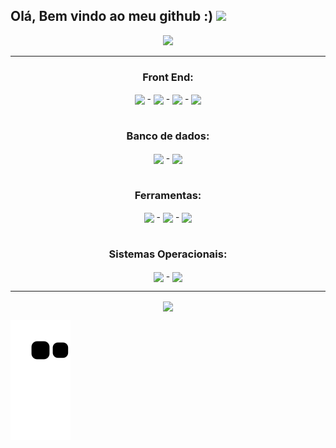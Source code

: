 ## Olá, Bem vindo ao meu github :) <img height="20em" src="https://hits.seeyoufarm.com/api/count/incr/badge.svg?url=https%3A%2F%2Fgithub.com%2FGuilherme-Goncalves-de-Souza1212%2Fhit-counter"/> 

<div align="center">
   <img height="160em" src="https://github-profile-summary-cards.vercel.app/api/cards/profile-details?username=Guilherme-Goncalves-de-Souza&theme=vue"/>
</div>

<hr>

<div align = "center">
  <h3> Front End: </h3>
  <img align = "center" width="50px" src = "https://cdn.jsdelivr.net/gh/devicons/devicon/icons/html5/html5-plain-wordmark.svg"> -
  <img align = "center" width="50px" src = "https://cdn.jsdelivr.net/gh/devicons/devicon/icons/css3/css3-plain-wordmark.svg"> -
  <img align = "center" width="50px" src="https://cdn.jsdelivr.net/gh/devicons/devicon/icons/sass/sass-original.svg" /> -
  <img align = "center" width="40px" src = "https://cdn.jsdelivr.net/gh/devicons/devicon/icons/javascript/javascript-original.svg">
</div>

<br>
<div align = "center">
  <h3> Banco de dados: </h3>
  <img align = "center" width="80px" src = "https://cdn.jsdelivr.net/gh/devicons/devicon/icons/mysql/mysql-original-wordmark.svg"> -
  <img align = "center" width="65px" src = "https://cdn.jsdelivr.net/gh/devicons/devicon/icons/mongodb/mongodb-original-wordmark.svg">
</div>
<br>

<div align = "center">
  <h3> Ferramentas: </h3>
  <img align = "center" width="60px" src = "https://cdn.jsdelivr.net/gh/devicons/devicon/icons/git/git-plain-wordmark.svg"> -
  <img align = "center" width="45px" src="https://cdn.jsdelivr.net/gh/devicons/devicon/icons/figma/figma-original.svg" /> -
  <img align = "center" width="45px" src="https://cdn.jsdelivr.net/gh/devicons/devicon/icons/vscode/vscode-original-wordmark.svg" />

</div>

<br>

<div align = "center">
  <h3> Sistemas Operacionais: </h3>
  <img align = "center" width="50px" src = "https://cdn.jsdelivr.net/gh/devicons/devicon/icons/windows8/windows8-original.svg"> -
  <img align = "center" width="65px" src = "https://img.shields.io/badge/Linux-FCC624?style=for-the-badge&logo=linux&logoColor=black">
</div>

<hr>

<div align = "center">
  <a href = "mailto:gui11223344555@gmail.com" target="_blank"> <img align = "center" src = "https://img.shields.io/badge/Gmail-D14836?style=for-the-badge&logo=gmail&logoColor=white"> <a/>
</div>

![Snake animation](https://github.com/Guilherme-Goncalves-de-Souza/Guilherme-Goncalves-de-Souza/blob/output/github-contribution-grid-snake.svg)
  

<!-- Créditos: -https://github.com/alexandresanlim/Badges4-README.md-Profile#-office- 
               -https://github.com/rafaballerini/rafaballerini
               -https://github.com/anuraghazra/github-readme-stats/blob/master/docs/readme_pt-BR.md#cart%C3%A3o-de-estat%C3%ADsticas-do-github
               -https://devicon.dev/
-->
